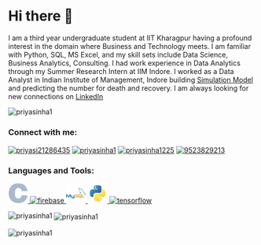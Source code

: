 # Hi there 👋
I am a third year undergraduate student at IIT Kharagpur having a profound interest in the domain where Business and Technology meets. I am familiar with Python, SQL, MS Excel, and my skill sets include Data Science, Business Analytics, Consulting. I had work experience in Data Analytics through my Summer Research Intern at IIM Indore.
I worked as a Data Analyst in Indian Institute of Management, Indore building [Simulation Model](https://github.com/priyasinha1/My_Project/blob/master/Simulation%20Code.txt) and predicting the number for death and recovery.
I am always looking for new connections on [LinkedIn](https://www.linkedin.com/in/priya-sinha-7b4945169/)

<p align="left"> <img src="https://komarev.com/ghpvc/?username=priyasinha1&label=Profile%20views&color=0e75b6&style=flat" alt="priyasinha1" /> </p>

</p>

<h3 align="left">Connect with me:</h3>
<p align="left">
<a href="https://twitter.com/priyasi21286435" target="blank"><img align="center" src="https://cdn.jsdelivr.net/npm/simple-icons@3.0.1/icons/twitter.svg" alt="priyasi21286435" height="30" width="40" /></a>
<a href="https://linkedin.com/in/priyasinha1" target="blank"><img align="center" src="https://cdn.jsdelivr.net/npm/simple-icons@3.0.1/icons/linkedin.svg" alt="priyasinha1" height="30" width="40" /></a>
<a href="https://kaggle.com/priyasinha1225" target="blank"><img align="center" src="https://cdn.jsdelivr.net/npm/simple-icons@3.0.1/icons/kaggle.svg" alt="priyasinha1225" height="30" width="40" /></a>
<a href="https://fb.com/9523829213" target="blank"><img align="center" src="https://cdn.jsdelivr.net/npm/simple-icons@3.0.1/icons/facebook.svg" alt="9523829213" height="30" width="40" /></a>
</p>

<h3 align="left">Languages and Tools:</h3>
<p align="left"> <a href="https://www.cprogramming.com/" target="_blank"> <img src="https://raw.githubusercontent.com/devicons/devicon/master/icons/c/c-original.svg" alt="c" width="40" height="40"/> </a> <a href="https://firebase.google.com/" target="_blank"> <img src="https://www.vectorlogo.zone/logos/firebase/firebase-icon.svg" alt="firebase" width="40" height="40"/> </a> <a href="https://www.mysql.com/" target="_blank"> <img src="https://raw.githubusercontent.com/devicons/devicon/master/icons/mysql/mysql-original-wordmark.svg" alt="mysql" width="40" height="40"/> </a> <a href="https://www.python.org" target="_blank"> <img src="https://raw.githubusercontent.com/devicons/devicon/master/icons/python/python-original.svg" alt="python" width="40" height="40"/> </a> <a href="https://www.tensorflow.org" target="_blank"> <img src="https://www.vectorlogo.zone/logos/tensorflow/tensorflow-icon.svg" alt="tensorflow" width="40" height="40"/> </a> </p>


<p><img align="left" src="https://github-readme-stats.vercel.app/api/top-langs?username=priyasinha1&show_icons=true&locale=en&layout=compact" alt="priyasinha1" /></p>

<p>&nbsp;<img align="center" src="https://github-readme-stats.vercel.app/api?username=priyasinha1&show_icons=true&locale=en" alt="priyasinha1" /></p>

<p><img align="center" src="https://github-readme-streak-stats.herokuapp.com/?user=priyasinha1&" alt="priyasinha1" /></p>
